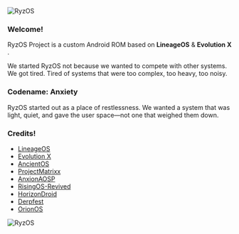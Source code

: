 ![RyzOS](https://i.postimg.cc/rFCwVRf1/ryzos-banner.png)

### Welcome!
RyzOS Project is a custom Android ROM based on **LineageOS** & **Evolution X** .

We started RyzOS not because we wanted to compete with other systems. We got tired. Tired of systems that were too complex, too heavy, too noisy.

### Codename: Anxiety
RyzOS started out as a place of restlessness. We wanted a system that was light, quiet, and gave the user space—not one that weighed them down.

### Credits!
- [LineageOS](https://github.com/LineageOS)
- [Evolution X](https://github.com/Evolution-X)
- [AncientOS](https://github.com/Ancient-Roms)
- [ProjectMatrixx](https://github.com/ProjectMatrixx)
- [AnxionAOSP](https://github.com/AxionAOSP)
- [RisingOS-Revived](https://github.com/RisingOS-Revived)
- [HorizonDroid](https://github.com/HorizonV2)
- [Derpfest](https://github.com/DerpFest-AOSP)
- [OrionOS](https://github.com/OrionOS-Project)

![RyzOS](https://i.postimg.cc/Y0Y7n0nq/ryzos-bottom.png)
